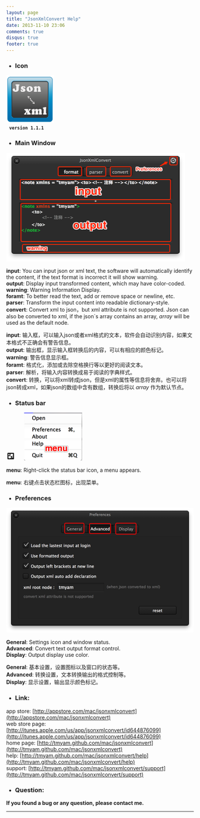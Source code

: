 ```yaml
---
layout: page
title: "JsonXmlConvert Help"
date: 2013-11-10 23:06
comments: true
disqus: true
footer: true
---
```

* ### Icon
![icon](/mac/jsonxmlconvert/icon.png)   
&nbsp;&nbsp;**`version 1.1.1`**

* ### Main Window
![icon](/mac/jsonxmlconvert/help_main.png) 
  
**input**: You can input  json or xml text, the software will automatically identify the content, if the text format is incorrect it will show warning.   
**output**: Display input transformed content, which may have color-coded.  
**warning**: Warning Information Display.   
**foramt**: To better read the text, add or remove space or newline, etc.   
**parser**: Transform the input content into readable dictionary-style.   
**convert**: Convert xml to json，but xml attribute is not supported. Json can also be converted to xml, if the json`s array contains an array, *array* will be used as the default node.

**input**: 输入框，可以输入json或者xml格式的文本，软件会自动识别内容，如果文本格式不正确会有警告信息。   
**output**: 输出框，显示输入框转换后的内容，可以有相应的颜色标记。  
**warning**: 警告信息显示框。   
**foramt**: 格式化，添加或去除空格换行等以更好的阅读文本。   
**parser**: 解析，将输入内容转换成易于阅读的字典样式。   
**convert**: 转换，可以将xml转成json，但是xml的属性等信息将舍弃。也可以将json转成xml，如果json的数组中含有数组，转换后将以 *array* 作为默认节点。   

* ### Status bar
![icon](/mac/jsonxmlconvert/help_bar.png)  &nbsp;&nbsp;&nbsp;&nbsp; ![icon](/mac/jsonxmlconvert/help_bar_menu.png)

**menu**: Right-click the status bar icon, a menu appears.
  
**menu**: 右键点击状态栏图标，出现菜单。

* ### Preferences
![icon](/mac/jsonxmlconvert/help_preferences.png)
    
**General**: Settings icon and window status.   
**Advanced**: Convert text output format control.  
**Display**: Output display use color.
  
**General**: 基本设置，设置图标以及窗口的状态等。   
**Advanced**: 转换设置，文本转换输出的格式控制等。  
**Display**: 显示设置，输出显示颜色标记。

* ### Link:

app store: [http://appstore.com/mac/jsonxmlconvert](http://appstore.com/mac/jsonxmlconvert)   
web store page: [http://itunes.apple.com/us/app/jsonxmlconvert/id644876099](http://itunes.apple.com/us/app/jsonxmlconvert/id644876099)   
home page: [http://tmyam.github.com/mac/jsonxmlconvert](http://tmyam.github.com/mac/jsonxmlconvert)  
help: [http://tmyam.github.com/mac/jsonxmlconvert/help](http://tmyam.github.com/mac/jsonxmlconvert/help)   
support: [http://tmyam.github.com/mac/jsonxmlconvert/support](http://tmyam.github.com/mac/jsonxmlconvert/support)


* ### Question:

**If you found a bug or any question, please contact me.**

***